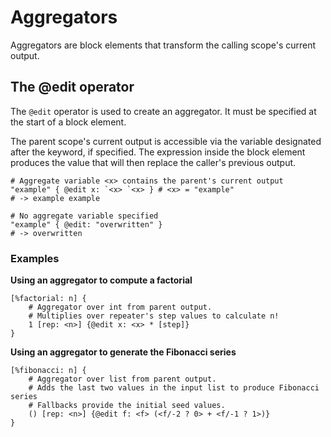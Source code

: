 # Aggregators

Aggregators are block elements that transform the calling scope's current output.

## The @edit operator

The `@edit` operator is used to create an aggregator. 
It must be specified at the start of a block element.

The parent scope's current output is accessible via the variable designated after the keyword, if specified.
The expression inside the block element produces the value that will then replace the caller's previous output.

```rant
# Aggregate variable <x> contains the parent's current output
"example" { @edit x: `<x> `<x> } # <x> = "example"
# -> example example

# No aggregate variable specified
"example" { @edit: "overwritten" }
# -> overwritten
```

### Examples

**Using an aggregator to compute a factorial**
```rant
[%factorial: n] {
    # Aggregator over int from parent output.
    # Multiplies over repeater's step values to calculate n!
    1 [rep: <n>] {@edit x: <x> * [step]}
}
```

**Using an aggregator to generate the Fibonacci series**
```rant
[%fibonacci: n] {
    # Aggregator over list from parent output.
    # Adds the last two values in the input list to produce Fibonacci series
    # Fallbacks provide the initial seed values.
    () [rep: <n>] {@edit f: <f> (<f/-2 ? 0> + <f/-1 ? 1>)}
}
```